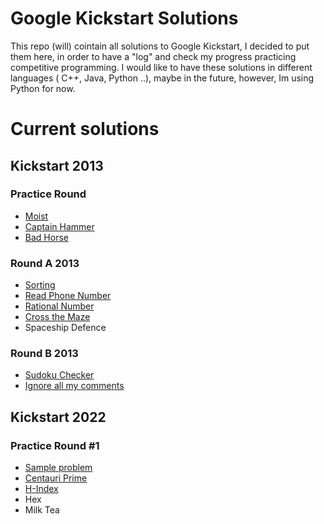# Google Kickstart Solutions
This repo (will) cointain all solutions to Google Kickstart, I decided to put them here, in order to have a "log" and check my progress practicing competitive programming. I would like to have these solutions in different languages ( C++, Java, Python ..), maybe in the future, however, Im using Python for now. 

# Current solutions
## Kickstart 2013
### Practice Round

 - [Moist](https://codingcompetitions.withgoogle.com/kickstart/round/0000000000434944/0000000000434c05)
 - [Captain Hammer](https://codingcompetitions.withgoogle.com/kickstart/round/0000000000434944/0000000000434d9a)
 - [Bad Horse](https://codingcompetitions.withgoogle.com/kickstart/round/0000000000434944/0000000000434749)
### Round A 2013
- [Sorting](https://codingcompetitions.withgoogle.com/kickstart/round/0000000000434ba1/0000000000434ad6)
- [Read Phone Number](https://codingcompetitions.withgoogle.com/kickstart/round/0000000000434ba1/0000000000434813)
- [Rational Number](https://codingcompetitions.withgoogle.com/kickstart/round/0000000000434ba1/0000000000434b3c)
- [Cross the Maze](https://codingcompetitions.withgoogle.com/kickstart/round/0000000000434ba1/00000000004347b2#problem)
- Spaceship Defence
### Round B 2013
- [Sudoku Checker](https://codingcompetitions.withgoogle.com/kickstart/round/0000000000434ad7/00000000004347b3#problem)
- [Ignore all my comments](https://codingcompetitions.withgoogle.com/kickstart/round/0000000000434ad7/0000000000434dfc)

## Kickstart 2022

### Practice Round #1
- [Sample problem](https://codingcompetitions.withgoogle.com/kickstart/round/00000000008f4332/0000000000942404)
- [Centauri Prime](https://codingcompetitions.withgoogle.com/kickstart/round/00000000008f4332/0000000000941ec5)
- [H-Index](https://codingcompetitions.withgoogle.com/kickstart/round/00000000008f4332/0000000000941e56)
- Hex
- Milk Tea